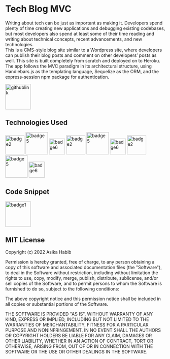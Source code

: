 # Tech Blog MVC
Writing about tech can be just as important as making it. Developers spend plenty of time creating new applications and debugging existing codebases, but most developers also spend at least some of their time reading and writing about technical concepts, recent advancements, and new technologies. 
<br>
This is a CMS-style blog site similar to a Wordpress site, where developers can publish their blog posts and comment on other developers’ posts as well. This site is built completely from scratch and deployed on to Heroku. The app follows the MVC paradigm in its architectural structure, using Handlebars.js as the templating language, Sequelize as the ORM, and the express-session npm package for authentication.


<img width="80" alt = githublink src = https://img.shields.io/badge/-GitHub%20Link-pink>


<h2> Technologies Used </h2>

<img width="60" alt="badge2" src="https://img.shields.io/badge/-JavaScript-blue">
<img width="70" alt="badge5" src="https://img.shields.io/badge/-Package.Json-yellow"> 
<img width="50" alt="badge6" src="https://img.shields.io/badge/-Heroku-green"> 
<img width="60" alt="badge2" src="https://img.shields.io/badge/-handlebars.js-yellowgreen">
<img width="70" alt="badge5" src="https://img.shields.io/badge/-express--session-red"> 
<img width="50" alt="badge6" src="https://img.shields.io/badge/-MYSQL-blue"> 
<img width="60" alt="badge2" src="https://img.shields.io/badge/-Sequelize-orange">
<img width="70" alt="badge5" src="https://img.shields.io/badge/-express--session-red"> 
<img width="50" alt="badge6" src="https://img.shields.io/badge/-dotenv-ff69b4"> 


<h2> Code Snippet </h2>




<img width="80" alt="badge1" src="https://img.shields.io/badge/License-MIT-lightgrey">
<h2>MIT License </h2>

Copyright (c) 2022 Asika Habib

Permission is hereby granted, free of charge, to any person obtaining a copy
of this software and associated documentation files (the "Software"), to deal
in the Software without restriction, including without limitation the rights
to use, copy, modify, merge, publish, distribute, sublicense, and/or sell
copies of the Software, and to permit persons to whom the Software is
furnished to do so, subject to the following conditions:

The above copyright notice and this permission notice shall be included in all
copies or substantial portions of the Software.

THE SOFTWARE IS PROVIDED "AS IS", WITHOUT WARRANTY OF ANY KIND, EXPRESS OR
IMPLIED, INCLUDING BUT NOT LIMITED TO THE WARRANTIES OF MERCHANTABILITY,
FITNESS FOR A PARTICULAR PURPOSE AND NONINFRINGEMENT. IN NO EVENT SHALL THE
AUTHORS OR COPYRIGHT HOLDERS BE LIABLE FOR ANY CLAIM, DAMAGES OR OTHER
LIABILITY, WHETHER IN AN ACTION OF CONTRACT, TORT OR OTHERWISE, ARISING FROM,
OUT OF OR IN CONNECTION WITH THE SOFTWARE OR THE USE OR OTHER DEALINGS IN THE
SOFTWARE.
